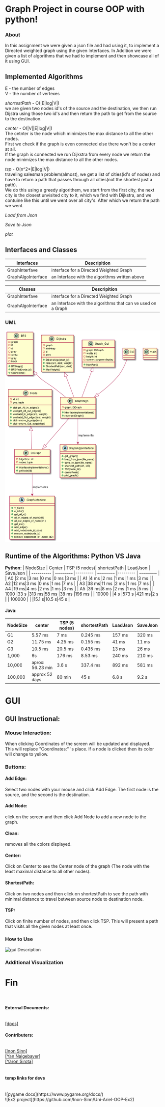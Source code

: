 # Graph Project in course OOP with python!

### About

In this assignment we were given a json file and had using it, to implement a Directed weighted graph using the given Interfaces.
In Addition we were given a list of algorithms that we had to implement and then showcase all of it using GUI.

## Implemented Algorithms

E - the number of edges<br/>
V - the number of vertexes

_shortestPath_ - O(|E|log|V|)<br/>
we are given two nodes id's of the source and the destination, we then run Dijstra using those two id's and then return the path to get from the source to the destination.

_center_ - O(|V||E|log|V|)<br/>
The cetnter is the node which minimizes the max distance to all the other nodes.<br/>
First we check if the graph is even connected else there won't be a center at all.<br>
If the graph is connected we run Dijkstra from every node we return the node minimizes the max distance to all the other nodes.

_tsp_ - O(n^2*|E|log|V|)<br/>
traveling salesman problem(almost), we get a list of cities(id's of nodes) and have to return a path that passes through all cities(not the shortest just a path).<br/>
We do this using a greedy algorithem, we start from the first city, the next city is the closest unvisited city to it, which we find with Dijkstra, and we contuine like this until we went over all city's. After which we return the path we went.

_Load from Json_

_Save to Json_

_plot_

## Interfaces and Classes

|Interfaces| Descripition |
| ---------- | --------- |
| GraphInterfave | interface for a Directed Weighted Graph|
| GraphAlgoInterface  |  an Interface with the algorithms written above |


|Classes| Descripition |
| ---------- | --------- |
| GraphInterfave | interface for a Directed Weighted Graph |
| GraphAlgoInterface  |  an Interface with the algorithms that can ve used on a Graph |

### UML

![alt text](https://github.com/Inon-Sinn/Uni-Ariel-OOP-Ex3/blob/master/Pictures/UML.png)
 
## Runtime of the Algorithms: Python VS Java

__Python:__
| NodeSize | Center  | TSP (5 nodes)| shortestPath | LoadJson | SaveJson |
| ---------- | --------- |--------- | --------- |--------- | --------- |
| A0     |2 ms |3 ms  |0 ms  |0 ms  |3 ms   |
| A1     |4 ms |2 ms  |1 ms  |1 ms  |3 ms   |
| A2     |12 ms|3 ms  |0 ms  |1 ms  |7 ms   |
| A3     |38 ms|11 ms |2 ms  |1 ms  |7 ms   |
| A4     |19 ms|4 ms  |2 ms  |1 ms  |3 ms   |
| A5     |36 ms|8 ms  |2 ms  |1 ms  |5 ms   |
| 1000   |33 s |313 ms|58 ms |38 ms |196 ms |
| 10000  |     |4 s   |573 s |421 ms|2 s    |
| 100000 |     |      |15.1 s|10.5 s|45 s   |

#### Java:
| NodeSize| center |TSP (5 nodes)|shortestPath|LoadJson|SaveJson|
| ---------- | --------- |--------- | --------- |--------- | --------- |
| G1      |5.57 ms          |7 ms    |0.245 ms|157 ms|320 ms|
| G2      |11.75 ms         |4.25 ms |0.155 ms|41 ms |11 ms|
| G3      |10.5 ms          |20.5 ms |0.435 ms|13 ms |26 ms|
| 1,000   |6s               |176 ms  |8.53 ms |240 ms|210 ms|
| 10,000  |aprox: 56.23 min |3.6 s   |337.4 ms|892 ms|581 ms|
| 100,000 |approx 52 days   |80 min  |45 s    |6.8 s |9.2 s|

<h1>GUI</h1>

<h2>GUI Instructional:</h2>
<h3>Mouse Interaction: </h5>
<p style="#2ac02a">When clicking Coordinates of the screen will be updated and displayed. This will replace "Coordinates:" 's place. If a node is clicked then its color will change to yellow.</p>
<h3>Buttons:</h4>
<h4>Add Edge:</h4> <p style="#2ac02a">Select two nodes with your mouse and click Add Edge. The first node is the source, and the second is the destination.</p>
<h4>Add Node:</h4> <p style="#2ac02a">click on the screen and then click Add Node to add a new node to the graph.</p>
<h4>Clean:</h4> <p style="#2ac02a">removes all the colors displayed.</p>
<h4>Center:</h4> <p style="#2ac02a">Click on Center to see the Center node of the graph (The node with the least maximal distance to all other nodes).</p>
<h4>ShortestPath:</h4> <p style="#2ac02a">Click on two nodes and then click on shortestPath to see the path with minimal distance to travel between source node to destination node.</p>
<h4>TSP:</h4> <p style="#2ac02a">Click on finite number of nodes, and then click TSP. This will present a path that visits all the given nodes at least once.</p>

### How to Use

![gui Description](https://user-images.githubusercontent.com/82415308/147586389-772e82cc-5e72-4c06-bb41-dea38a6f5b4d.png)

### Additional Visualization



<h1>Fin</h1> <p></p>
</br>

<h4>External Documents:</h4></br>
<a href="https://docs.google.com/document/d/15sTWy_pa6Vg4r7phAC322vZA169V02yezjxxf4b9sJc/edit">[docs]</a> <br />
<h4> Contributers:</h4></br>
<a href="https://github.com/Inon-Sinn">[Inon Sinn]</a><br />
<a href="https://github.com/Yannnyan">[Yan Naigebaver]</a><br />
<a href="https://github.com/Yaron-S">[Yaron Sirota]</a><br />
<br />
<h4> temp links for devs</h4></br>
![pygame docs](https://www.pygame.org/docs/) <br />
![Ex2 project](https://github.com/Inon-Sinn/Uni-Ariel-OOP-Ex2)



